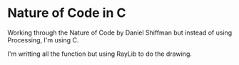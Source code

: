 # Nature of Code in C
Working through the Nature of Code by Daniel Shiffman but instead of using Processing, I'm using C.

I'm writting all the function but using RayLib to do the drawing.
